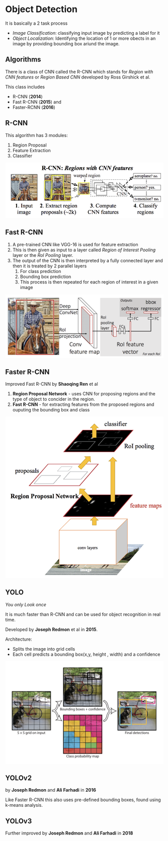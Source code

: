 # Object Detection

It is basically a 2 task process

- _Image Classification_: classifying input image by predicting a label for it
- _Object Localization_: Identifying the location of 1 or more obects in an image by providing bounding box ariund the image.



## Algorithms

There is a class of CNN called the R-CNN which stands for _Region with CNN features_ or _Region Based CNN_ developed by Ross Girshick et al.

This class includes 

- R-CNN (**2014**)
- Fast R-CNN (**2015**) and 
- Faster-RCNN (**2016**)



## R-CNN

This algorithm has 3 modules:

1. Region Proposal
2. Feature Extraction
3. Classifier

<img src='../../assets/r-cnn.png' />



## Fast R-CNN

1. A pre-trained CNN like VGG-16 is used for feature extraction
2. This is then given as input to a layer called _Region of Interest Pooling_ layer or the _RoI Pooling_ layer. 
3. The output of the CNN is then interpreted by a fully connected layer and then it is treated by 2 parallel layers
   1. For class prediction
   2. Bounding box prediction
   3. This process is then repeated for each region of interest in a given image

<img src='../../assets/fast_r_cnn.png' />



## Faster R-CNN

Improved Fast R-CNN by **Shaoqing Ren** et al

1. **Region Proposal Network** - uses CNN for proposing regions and the type of object to concider in the region.
2. **Fast R-CNN** - for extracting features from the proposed regions and ouputing the bounding box and class

<img src='../../assets/faster-r-cnn.png' />



## YOLO

_You only Look once_

It is much faster than R-CNN and can be used for object recognition in real time.

Developed by **Joseph Redmon** et al in **2015**.

Architecture:

- Splits the image into grid cells
- Each cell predicts a bounding box(x,y, height , width) and a confidence

<img src='../../assets/yolo.png' />





## YOLOv2

by **Joseph Redmon** and **Ali Farhadi** in **2016**

Like Faster R-CNN this also uses pre-defined bounding boxes, found using k-means analysis.



## YOLOv3

Further improved by **Joseph Redmon** and **Ali Farhadi** in **2018**
